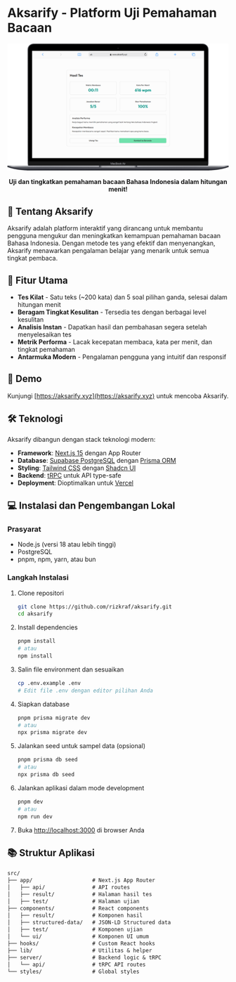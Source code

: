 # Aksarify - Platform Uji Pemahaman Bacaan

<p align="center">
  <img src="./public/website-preview.png" alt="Aksarify Logo" width="600"/>
</p>

<p align="center">
  <strong>Uji dan tingkatkan pemahaman bacaan Bahasa Indonesia dalam hitungan menit!</strong>
</p>

## 📖 Tentang Aksarify

Aksarify adalah platform interaktif yang dirancang untuk membantu pengguna mengukur dan meningkatkan kemampuan pemahaman bacaan Bahasa Indonesia. Dengan metode tes yang efektif dan menyenangkan, Aksarify menawarkan pengalaman belajar yang menarik untuk semua tingkat pembaca.

## 🚀 Fitur Utama

- **Tes Kilat** - Satu teks (~200 kata) dan 5 soal pilihan ganda, selesai dalam hitungan menit
- **Beragam Tingkat Kesulitan** - Tersedia tes dengan berbagai level kesulitan
- **Analisis Instan** - Dapatkan hasil dan pembahasan segera setelah menyelesaikan tes
- **Metrik Performa** - Lacak kecepatan membaca, kata per menit, dan tingkat pemahaman
- **Antarmuka Modern** - Pengalaman pengguna yang intuitif dan responsif

## 🧪 Demo

Kunjungi [https://aksarify.xyz](https://aksarify.xyz) untuk mencoba Aksarify.

## 🛠️ Teknologi

Aksarify dibangun dengan stack teknologi modern:

- **Framework**: [Next.js 15](https://nextjs.org/) dengan App Router
- **Database**: [Supabase PostgreSQL](https://www.supabase.com/) dengan [Prisma ORM](https://prisma.io/)
- **Styling**: [Tailwind CSS](https://tailwindcss.com/) dengan [Shadcn UI](https://ui.shadcn.com/)
- **Backend**: [tRPC](https://trpc.io/) untuk API type-safe
- **Deployment**: Dioptimalkan untuk [Vercel](https://vercel.com/)

## 💻 Instalasi dan Pengembangan Lokal

### Prasyarat

- Node.js (versi 18 atau lebih tinggi)
- PostgreSQL
- pnpm, npm, yarn, atau bun

### Langkah Instalasi

1. Clone repositori
   ```bash
   git clone https://github.com/rizkraf/aksarify.git
   cd aksarify
   ```

2. Install dependencies
   ```bash
   pnpm install
   # atau
   npm install
   ```

3. Salin file environment dan sesuaikan
   ```bash
   cp .env.example .env
   # Edit file .env dengan editor pilihan Anda
   ```

4. Siapkan database
   ```bash
   pnpm prisma migrate dev
   # atau
   npx prisma migrate dev
   ```

5. Jalankan seed untuk sampel data (opsional)
   ```bash
   pnpm prisma db seed
   # atau
   npx prisma db seed
   ```

6. Jalankan aplikasi dalam mode development
   ```bash
   pnpm dev
   # atau
   npm run dev
   ```

7. Buka [http://localhost:3000](http://localhost:3000) di browser Anda

## 📚 Struktur Aplikasi

```
src/
├── app/                   # Next.js App Router
│   ├── api/               # API routes
│   ├── result/            # Halaman hasil tes
│   ├── test/              # Halaman ujian
├── components/            # React components
│   ├── result/            # Komponen hasil
│   ├── structured-data/   # JSON-LD Structured data
│   ├── test/              # Komponen ujian
│   └── ui/                # Komponen UI umum
├── hooks/                 # Custom React hooks
├── lib/                   # Utilitas & helper
├── server/                # Backend logic & tRPC
│   └── api/               # tRPC API routes
└── styles/                # Global styles
```
